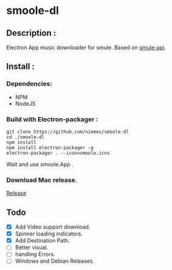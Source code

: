 # smoole-dl

## Description :

Electron App music downloader for smule.
Based on [smule-api](https://github.com/CodeDotJS/smule-api).

## Install :

### Dependencies:
- NPM
- NodeJS

### Build with Electron-packager :

```
git clone https://github.com/niemes/smoole-dl
cd ./smoole-dl
npm install
npm install electron-packager -g
electron-packager . --icon=smoole.icns
```
Wait and use smoole.App .

### Download Mac release.
[Release](https://github.com/niemes/smoole-dl/releases)

## Todo

- [X] Add Video support download.
- [X] Spinner loading indicators.
- [X] Add Destination Path.
- [ ] Better visual.
- [ ] handling Errors.
- [ ] Windows and Debian Releases.
